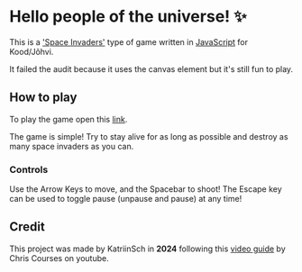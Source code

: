 # Hello people of the universe! ✨

This is a ['Space Invaders'](https://en.wikipedia.org/wiki/Space_Invaders) type of game written in [JavaScript](https://en.wikipedia.org/wiki/JavaScript) for Kood/Jõhvi.

It failed the audit because it uses the canvas element but it's still fun to play.

## How to play

To play the game open this [link](https://katriinsch.github.io/space-invaders/).

The game is simple! Try to stay alive for as long as possible and destroy as many space invaders as you can.

### Controls

Use the Arrow Keys to move, and the Spacebar to shoot! The Escape key can be used to toggle pause (unpause and pause) at any time!

## Credit

This project was made by KatriinSch in **2024** following this [video guide](https://www.youtube.com/watch?v=MCVU0w73uKI) by Chris Courses on youtube.

